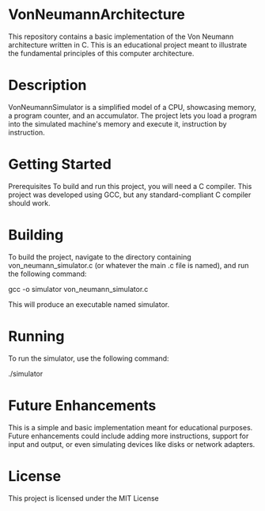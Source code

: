 # VonNeumannArchitecture

This repository contains a basic implementation of the Von Neumann architecture written in C. This is an educational project meant to illustrate the fundamental principles of this computer architecture.

# Description
VonNeumannSimulator is a simplified model of a CPU, showcasing memory, a program counter, and an accumulator. The project lets you load a program into the simulated machine's memory and execute it, instruction by instruction.

# Getting Started
Prerequisites
To build and run this project, you will need a C compiler. This project was developed using GCC, but any standard-compliant C compiler should work.

# Building
To build the project, navigate to the directory containing von_neumann_simulator.c (or whatever the main .c file is named), and run the following command:

gcc -o simulator von_neumann_simulator.c

This will produce an executable named simulator.

# Running
To run the simulator, use the following command:

./simulator


# Future Enhancements
This is a simple and basic implementation meant for educational purposes. Future enhancements could include adding more instructions, support for input and output, or even simulating devices like disks or network adapters.

# License
This project is licensed under the MIT License
